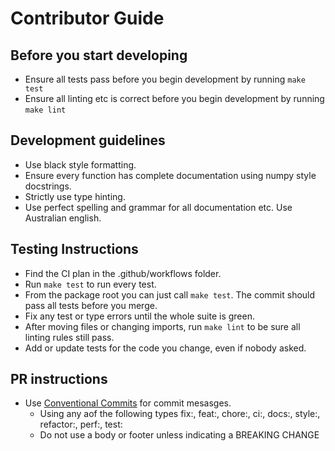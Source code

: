# Contributor Guide

## Before you start developing
- Ensure all tests pass before you begin development by running `make test`
- Ensure all linting etc is correct before you begin development by running `make lint`

## Development guidelines
- Use black style formatting.
- Ensure every function has complete documentation using numpy style docstrings.
- Strictly use type hinting.
- Use perfect spelling and grammar for all documentation etc. Use Australian english.

## Testing Instructions
- Find the CI plan in the .github/workflows folder.
- Run `make test` to run every test.
- From the package root you can just call `make test`. The commit should pass all tests before you merge.
- Fix any test or type errors until the whole suite is green.
- After moving files or changing imports, run `make lint` to be sure all linting rules still pass.
- Add or update tests for the code you change, even if nobody asked.

## PR instructions
- Use [Conventional Commits](https://www.conventionalcommits.org/) for commit mesasges.
  - Using any aof the following types fix:, feat:, chore:, ci:, docs:, style:, refactor:, perf:, test:
  - Do not use a body or footer unless indicating a BREAKING CHANGE